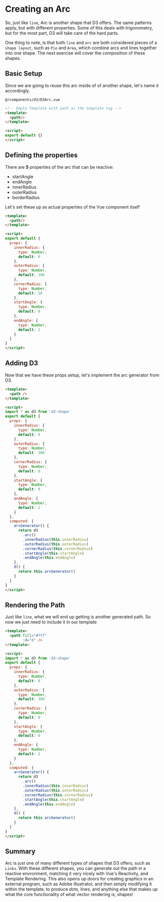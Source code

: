 # Creating an Arc

So, just like `line`, Arc is another shape that D3 offers. The same patterns
apply, but with different properties. Some of this deals with trigonometry, but
for the most part, D3 will take care of the hard parts.

One thing to note, is that both `line` and `arc` are both considered pieces of a
`shape layout`, such as `Pie` and `Area`, which combine arcs and lines together
into one shape. The next exercise will cover the composition of these shapes.

## Basic Setup

Since we are going to reuse this arc inside of of another shape, let's name it
accordingly.

`@/components/d3/D3Arc.vue`

```html
<!-- Empty Template with path as the template tag -->
<template>
  <path/>
</template>

<script>
export default {}
</script>
```

## Defining the properties

There are **5** properties of the arc that can be reactive:

- startAngle
- endAngle
- innerRadius
- outerRadius
- borderRadius

Let's set these up as actual properties of the Vue component itself

```html
<template>
  <path/>
</template>

<script>
export default {
  props: {
    innerRadius: {
      type: Number,
      default: 0
    },
    outerRadius: {
      type: Number,
      default: 100
    },
    cornerRadius: {
      type: Number,
      default: 10
    },
    startAngle: {
      type: Number,
      default: 0
    },
    endAngle: {
      type: Number,
      default: 2
    }
  }
}
</script>
```

## Adding D3

Now that we have these props setup, let's implement the arc generator from D3.

```html
<template>
  <path />
</template>

<script>
import * as d3 from 'd3-shape'
export default {
  props: {
    innerRadius: {
      type: Number,
      default: 0
    },
    outerRadius: {
      type: Number,
      default: 300
    },
    cornerRadius: {
      type: Number,
      default: 0
    },
    startAngle: {
      type: Number,
      default: 0
    },
    endAngle: {
      type: Number,
      default: 2
    }
  },
  computed: {
    arcGenerator() {
      return d3
        .arc()
        .innerRadius(this.innerRadius)
        .outerRadius(this.outerRadius)
        .cornerRadius(this.cornerRadius)
        .startAngle(this.startAngle)
        .endAngle(this.endAngle)
    },
    d() {
      return this.arcGenerator()
    }
  }
}
</script>
```

## Rendering the Path

Just like `line`, what we will end up getting is another generated path. So now
we just need to include it in our template

```html
<template>
  <path fill="#fff"
        :d="d" />
</template>

<script>
import * as d3 from 'd3-shape'
export default {
  props: {
    innerRadius: {
      type: Number,
      default: 0
    },
    outerRadius: {
      type: Number,
      default: 300
    },
    cornerRadius: {
      type: Number,
      default: 0
    },
    startAngle: {
      type: Number,
      default: 0
    },
    endAngle: {
      type: Number,
      default: 2
    }
  },
  computed: {
    arcGenerator() {
      return d3
        .arc()
        .innerRadius(this.innerRadius)
        .outerRadius(this.outerRadius)
        .cornerRadius(this.cornerRadius)
        .startAngle(this.startAngle)
        .endAngle(this.endAngle)
    },
    d() {
      return this.arcGenerator()
    }
  }
}
</script>
```

## Summary

Arc is just one of many different types of shapes that D3 offers, such as
`Links`. With these different shapes, you can generate out the path in a
reactive envronment, matching it very nicely with Vue's Reactivity, and Template
Rendering. This also opens up doors for creating graphics in an external
program, such as Adobe Illustrator, and then simply modifying it within the
template, to produce dots, lines, and anything else that makes up what the core
functionality of what vector rendering is, shapes!
